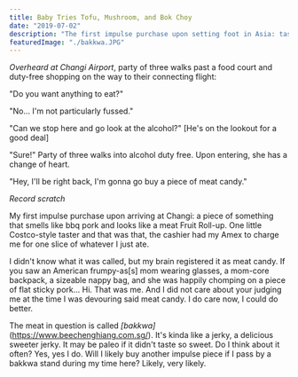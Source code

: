 ```yaml
---
title: Baby Tries Tofu, Mushroom, and Bok Choy
date: "2019-07-02"
description: "The first impulse purchase upon setting foot in Asia: tasty meat candy"
featuredImage: "./bakkwa.JPG"
---
```


*Overheard at Changi Airport*, party of three walks past a food court and duty-free shopping on the way to their connecting flight:

"Do you want anything to eat?"

"No... I'm not particularly fussed."

"Can we stop here and go look at the alcohol?" [He's on the lookout for a good deal]

"Sure!" Party of three walks into alcohol duty free. Upon entering, she has a change of heart.

"Hey, I'll be right back, I'm gonna go buy a piece of meat candy."

*Record scratch*

My first impulse purchase upon arriving at Changi: a piece of something that smells like bbq pork and looks like a meat Fruit Roll-up. One little Costco-style taster and that was that, the cashier had my Amex to charge me for one slice of whatever I just ate.

I didn't know what it was called, but my brain registered it as meat candy. If you saw an American frumpy-as[s] mom wearing glasses, a mom-core backpack, a sizeable nappy bag, and she was happily chomping on a piece of flat sticky pork... Hi. That was me. And I did not care about your judging me at the time I was devouring said meat candy. I do care now, I could do better.

The meat in question is called *[bakkwa]*(https://www.beechenghiang.com.sg/). It's kinda like a jerky, a delicious sweeter jerky. It may be paleo if it didn't taste so sweet. Do I think about it often? Yes, yes I do. Will I likely buy another impulse piece if I pass by a bakkwa stand during my time here? Likely, very likely. 
